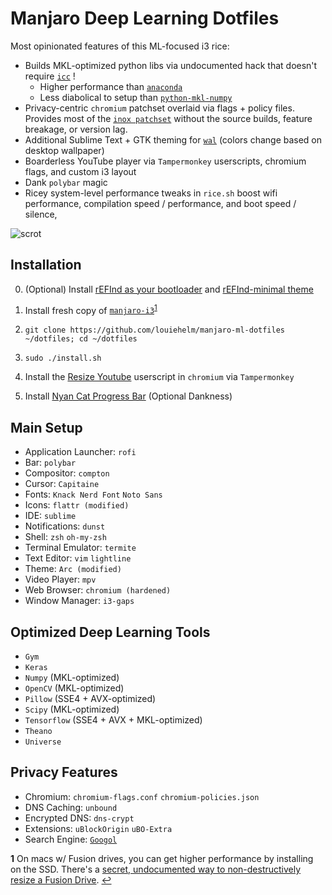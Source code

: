 # Manjaro Deep Learning Dotfiles


Most opinionated features of this ML-focused i3 rice:

- Builds MKL-optimized python libs via undocumented hack that doesn't require [`icc`](https://aur.archlinux.org/packages/intel-compiler-base/) !
  - Higher performance than [`anaconda`](https://www.continuum.io/downloads)
  - Less diabolical to setup than [`python-mkl-numpy`](https://aur.archlinux.org/packages/python-numpy-mkl/)
- Privacy-centric `chromium` patchset overlaid via flags + policy files. Provides most of the [`inox patchset`](https://github.com/gcarq/inox-patchset) without the source builds, feature breakage, or version lag.
- Additional Sublime Text + GTK theming for [`wal`](https://github.com/dylanaraps/wal) (colors change based on desktop wallpaper)
- Boarderless YouTube player via `Tampermonkey` userscripts, chromium flags, and custom i3 layout
- Dank `polybar` magic 
- Ricey system-level performance tweaks in `rice.sh` boost wifi performance, compilation speed / performance, and boot speed / silence, 


![scrot](http://i.imgur.com/oFuBqJP.jpg)


## Installation


0. (Optional) Install [rEFInd as your bootloader](http://www.rodsbooks.com/refind/installing.html) and [rEFInd-minimal theme](https://github.com/EvanPurkhiser/rEFInd-minimal)

1. Install fresh copy of [`manjaro-i3`](https://sourceforge.net/projects/manjaro-i3/)<sup id="a1">[1](#f1)</sup>

2. `git clone https://github.com/louiehelm/manjaro-ml-dotfiles ~/dotfiles; cd ~/dotfiles`

3. `sudo ./install.sh`

4. Install the [Resize Youtube](https://github.com/Zren/ResizeYoutubePlayerToWindowSize/raw/master/153699.user.js) userscript in `chromium` via `Tampermonkey`

5. Install [Nyan Cat Progress Bar](https://userstyles.org/styles/userjs/95033/YouTube%20-%20Nyan%20Cat%20progress%20bar%20video%20player%20theme.user.js) (Optional Dankness)



## Main Setup

- Application Launcher: `rofi`
- Bar: `polybar`
- Compositor: `compton`
- Cursor: `Capitaine`
- Fonts: `Knack Nerd Font` `Noto Sans`
- Icons: `flattr (modified)`
- IDE: `sublime`
- Notifications: `dunst`
- Shell: `zsh` `oh-my-zsh`
- Terminal Emulator: `termite`
- Text Editor: `vim` `lightline`
- Theme: `Arc (modified)`
- Video Player: `mpv`
- Web Browser: `chromium (hardened)`
- Window Manager: `i3-gaps`


## Optimized Deep Learning Tools

- `Gym`
- `Keras`
- `Numpy` (MKL-optimized)
- `OpenCV` (MKL-optimized)
- `Pillow` (SSE4 + AVX-optimized)
- `Scipy` (MKL-optimized)
- `Tensorflow` (SSE4 + AVX + MKL-optimized)
- `Theano`
- `Universe` 


## Privacy Features

- Chromium: `chromium-flags.conf` `chromium-policies.json` 
- DNS Caching: `unbound`
- Encrypted DNS: `dns-crypt`
- Extensions: `uBlockOrigin` `uBO-Extra`
- Search Engine: [`Googol`](https://github.com/broncowdd/googol)


<b id="f1">1</b> On macs w/ Fusion drives, you can get higher performance by installing on the SSD. There's a [secret, undocumented way to non-destructively resize a Fusion Drive](http://blog.fosketts.net/2012/10/03/mac-os-corestorage-resize/). [↩](#a1)
